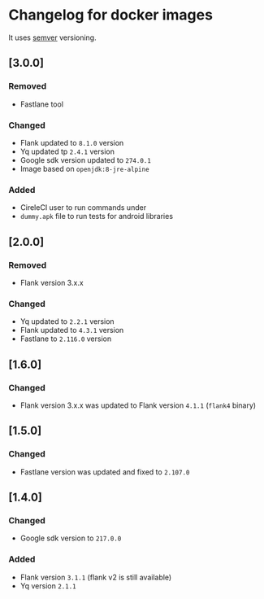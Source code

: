# Changelog for docker images

It uses [semver](https://semver.org/) versioning.

## [3.0.0]
### Removed
  - Fastlane tool
### Changed
  - Flank updated to `8.1.0` version
  - Yq updated tp `2.4.1` version
  - Google sdk version updated to `274.0.1`
  - Image based on `openjdk:8-jre-alpine`
### Added
  - CireleCI user to run commands under
  - `dummy.apk` file to run tests for android libraries

## [2.0.0]
### Removed
  - Flank version 3.x.x
### Changed
  - Yq updated to `2.2.1` version
  - Flank updated to `4.3.1` version
  - Fastlane to `2.116.0` version

## [1.6.0]
### Changed
  - Flank version 3.x.x was updated to Flank version `4.1.1` (`flank4` binary)

## [1.5.0]
### Changed
  - Fastlane version was updated and fixed to `2.107.0`

## [1.4.0]
### Changed
  - Google sdk version to `217.0.0`
### Added
  - Flank version `3.1.1` (flank v2 is still available)
  - Yq version `2.1.1`
